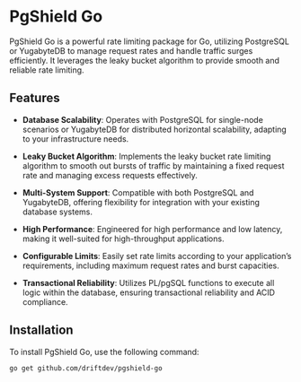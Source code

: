 # PgShield Go

PgShield Go is a powerful rate limiting package for Go, utilizing PostgreSQL or YugabyteDB to manage request rates and handle traffic surges efficiently. 
It leverages the leaky bucket algorithm to provide smooth and reliable rate limiting.

## Features

- **Database Scalability**: Operates with PostgreSQL for single-node scenarios or YugabyteDB for distributed horizontal scalability, adapting to your infrastructure needs.

- **Leaky Bucket Algorithm**: Implements the leaky bucket rate limiting algorithm to smooth out bursts of traffic by maintaining a fixed request rate and managing excess requests effectively.

- **Multi-System Support**: Compatible with both PostgreSQL and YugabyteDB, offering flexibility for integration with your existing database systems.

- **High Performance**: Engineered for high performance and low latency, making it well-suited for high-throughput applications.

- **Configurable Limits**: Easily set rate limits according to your application’s requirements, including maximum request rates and burst capacities.

- **Transactional Reliability**: Utilizes PL/pgSQL functions to execute all logic within the database, ensuring transactional reliability and ACID compliance.

## Installation

To install PgShield Go, use the following command:

```bash
go get github.com/driftdev/pgshield-go
```
